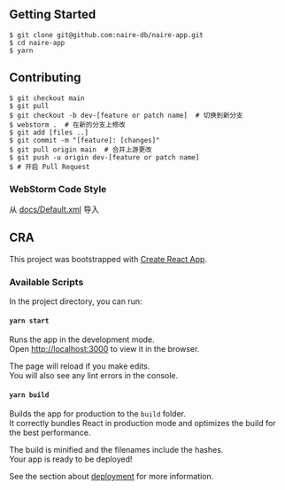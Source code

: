 ## Getting Started

```
$ git clone git@github.com:naire-db/naire-app.git
$ cd naire-app
$ yarn
```

## Contributing

```
$ git checkout main
$ git pull
$ git checkout -b dev-[feature or patch name]  # 切换到新分支 
$ webstorm .  # 在新的分支上修改
$ git add [files ..]
$ git commit -m "[feature]: [changes]"
$ git pull origin main  # 合并上游更改
$ git push -u origin dev-[feature or patch name]
$ # 开启 Pull Request
```

### WebStorm Code Style

从 [docs/Default.xml](docs/Default.xml) 导入

## CRA

This project was bootstrapped with [Create React App](https://github.com/facebook/create-react-app).

### Available Scripts

In the project directory, you can run:

#### `yarn start`

Runs the app in the development mode.\
Open [http://localhost:3000](http://localhost:3000) to view it in the browser.

The page will reload if you make edits.\
You will also see any lint errors in the console.

#### `yarn build`

Builds the app for production to the `build` folder.\
It correctly bundles React in production mode and optimizes the build for the best performance.

The build is minified and the filenames include the hashes.\
Your app is ready to be deployed!

See the section about [deployment](https://facebook.github.io/create-react-app/docs/deployment) for more information.

